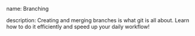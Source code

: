 name: Branching

description: Creating and merging branches is what git is all about. Learn how to do it efficiently and speed up your daily workflow!